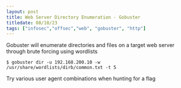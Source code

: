 ```yaml
---
layout: post
title: Web Server Directory Enumeration - Gobuster
titledate: 08/18/23
tags: ["infosec","offsec","web", "gobuster", "http"]
---
```


Gobuster will enumerate directories and files on a target web server through brute forcing using wordlists

    $ gobuster dir -u 192.168.200.10 -w /usr/share/wordlists/dirb/common.txt -t 5

Try various user agent combinations when hunting for a flag

